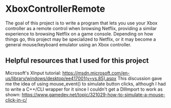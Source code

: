 # XboxControllerRemote

The goal of this project is to write a program that lets you use your Xbox controller as a remote
control when browsing Netflix, providing a similar experience to browsing Netflix on a game
console. Depending on how things go, this project may be specialized to Netflix, or it may become
a general mouse/keyboard emulator using an Xbox controller.

## Helpful resources that I used for this project

Microsoft's XInput tutorial: https://msdn.microsoft.com/en-us/library/windows/desktop/ee417001(v=vs.85).aspx
This discussion gave me the idea of using mouse\_event() to simulate button clicks, although I had to write a C++/CLI wrapper for it since I couldn't get a DllImport to work as shown: https://www.gamedev.net/topic/321029-how-to-simulate-a-mouse-click-in-c/
